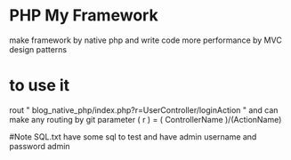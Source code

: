 #  PHP My Framework
make framework by native php and write code more performance by MVC design patterns

#  to use it
rout " blog_native_php/index.php?r=UserController/loginAction "
and can make any routing by git parameter ( r ) = ( ControllerName )/(ActionName)

#Note 
SQL.txt have some sql to test and have admin username and password admin
